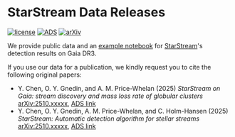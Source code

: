 # StarStream Data Releases

[![license](https://img.shields.io/github/license/ybillchen/StarStream_Data_Releases)](LICENSE)
[![ADS](https://img.shields.io/badge/ADS-2025xxxxx-blue)](#)
[![arXiv](https://img.shields.io/badge/arXiv-25xx.xxxxx-green)](#)

We provide public data and an [example notebook](example.ipynb) for [StarStream](https://github.com/ybillchen/StarStream)'s detection results on Gaia DR3.

If you use our data for a publication, we kindly request you to cite the following original papers:

- Y. Chen, O. Y. Gnedin, and A. M. Price-Whelan (2025) *StarStream on Gaia: stream discovery and mass loss rate of globular clusters* [arXiv:2510.xxxxx](https://arxiv.org/abs/2510.xxxxx), [ADS link](https://ui.adsabs.harvard.edu/abs/arXiv:2510.xxxxx)
- Y. Chen, O. Y. Gnedin, A. M. Price-Whelan, and C. Holm-Hansen (2025) *StarStream: Automatic detection algorithm for stellar streams* [arXiv:2510.xxxxx](https://arxiv.org/abs/2510.xxxxx), [ADS link](https://ui.adsabs.harvard.edu/abs/arXiv:2510.xxxxx)
